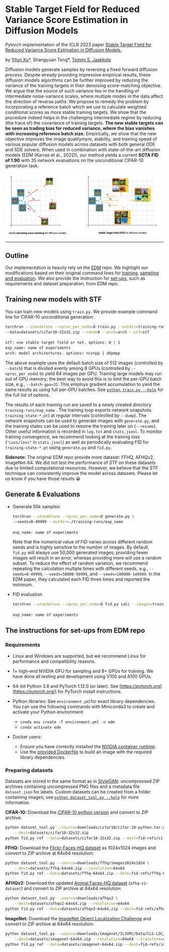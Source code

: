 # Stable Target Field for Reduced Variance Score Estimation in Diffusion Models

Pytorch implementation of the ICLR 2023 paper [Stable Target Field for Reduced Variance Score Estimation in Diffusion Models](https://openreview.net/forum?id=WmIwYTd0YTF), 

by [Yilun Xu](http://yilun-xu.com)\*, Shangyuan Tong*, [Tommi S. Jaakkola](http://people.csail.mit.edu/tommi/)



Diffusion models generate samples by reversing a fixed forward diffusion process. Despite already providing impressive empirical results, these diffusion models algorithms can be further improved by reducing the variance of the training targets in their denoising score-matching objective. We argue that the source of such variance lies in the handling of intermediate noise-variance scales, where multiple modes in the data affect the direction of reverse paths. We propose to remedy the problem by incorporating a reference batch which we use to calculate weighted conditional scores as more stable training targets. We show that the procedure indeed helps in the challenging intermediate regime by reducing (the trace of) the covariance of training targets. **The new stable targets can be seen as trading bias for reduced variance, where the bias vanishes with increasing reference batch size.** Empirically, we show that the new objective improves the image qualitymyre, stability, and training speed of various popular diffusion models across datasets with both general ODE and SDE solvers. When used in combination with state-of-the-art diffusion models (EDM (Karras et al., 2022)), our method yields a current **SOTA FID of 1.90** with 35 network evaluations on the unconditional CIFAR-10 generation task.

![schematic](assets/stf.png)

----



## Outline

Our implementation is heavily rely on the [EDM](https://github.com/NVlabs/edm) repo. We highlight our modifications based on their original command lines for [training](#training-new-models-with-stf), [sampling and evaluation](#generate-&-evaluations). We also provide the instruction for [set-ups](#the-instructions-for-set-ups-from-edm-repo), such as requirements and dataset preparation, from EDM repo.

## Training new models with STF

You can train new models using `train.py`. We provide example command line for CIFAR-10 unconditional generation:

```.bash
torchrun --standalone --nproc_per_node=8 train.py --outdir=training-runs --name exp_name \
--data=datasets/cifar10-32x32.zip --cond=0 --arch=arch --stf=stf

stf: use stable target field or not. options: 0 | 1
exp_name: name of experiments 
arch: model architectures. options: ncsnpp | ddpmpp
```

The above example uses the default batch size of 512 images (controlled by `--batch`) that is divided evenly among 8 GPUs (controlled by `--nproc_per_node`) to yield 64 images per GPU. Training large models may run out of GPU memory; the best way to avoid this is to limit the per-GPU batch size, e.g., `--batch-gpu=32`. This employs gradient accumulation to yield the same results as using full per-GPU batches. See [`python train.py --help`](./docs/train-help.txt) for the full list of options.

The results of each training run are saved to a newly created directory  `training-runs/exp_name` . The training loop exports network snapshots `training-state-*.pt`) at regular intervals (controlled by  `--dump`). The network snapshots can be used to generate images with `generate.py`, and the training states can be used to resume the training later on (`--resume`). Other useful information is recorded in `log.txt` and `stats.jsonl`. To monitor training convergence, we recommend looking at the training loss (`"Loss/loss"` in `stats.jsonl`) as well as periodically evaluating FID for `training-state-*.pt` using `generate.py` and `fid.py`.



**Sidenote:** The original EDM repo provide more dataset: FFHQ, AFHQv2, ImageNet-64. We did not test the performance of *STF* on these datasets due to limited computational resources. However, we believe that the *STF* technique can consistently improve the model across datasets. Please let us know if you have those resutls 😀

## Generate & Evaluations

- Generate 50k samples:

  ```zsh
  torchrun --standalone --nproc_per_node=8 generate.py \
  --seeds=0-49999 --outdir=./training-runs/exp_name 
     
  exp_name: name of experiments
  ```

  Note that the numerical value of FID varies across different random seeds and is highly sensitive to the number of images. By default, `fid.py` will always use 50,000 generated images; providing fewer images will result in an error, whereas providing more will use a random subset. To reduce the effect of random variation, we recommend repeating the calculation multiple times with different seeds, e.g., `--seeds=0-49999`, `--seeds=50000-99999`, and `--seeds=100000-149999`. In the EDM paper, they calculated each FID three times and reported the minimum.

- FID evaluation

  ```zsh
  torchrun --standalone --nproc_per_node=8 fid.py calc --images=training-runs/exp_name --ref=fid-refs/cifar10-32x32.npz --num 50000 
  
  exp_name: name of experiments
  ```

  



## The instructions for set-ups from EDM repo

### Requirements

- Linux and Windows are supported, but we recommend Linux for performance and compatibility reasons.
- 1+ high-end NVIDIA GPU for sampling and 8+ GPUs for training. We have done all testing and development using V100 and A100 GPUs.

- 64-bit Python 3.8 and PyTorch 1.12.0 (or later). See [https://pytorch.org](https://pytorch.org/) for PyTorch install instructions.
- Python libraries: See `environment.yml`for exact library dependencies. You can use the following commands with Miniconda3 to create and activate your Python environment:
  - `conda env create -f environment.yml -n edm`
  - `conda activate edm`
- Docker users:
  - Ensure you have correctly installed the [NVIDIA container runtime](https://docs.docker.com/config/containers/resource_constraints/#gpu).
  - Use the [provided Dockerfile](https://github.com/NVlabs/edm/blob/main/Dockerfile) to build an image with the required library dependencies.

### Preparing datasets

Datasets are stored in the same format as in [StyleGAN](https://github.com/NVlabs/stylegan3): uncompressed ZIP archives containing uncompressed PNG files and a metadata file `dataset.json` for labels. Custom datasets can be created from a folder containing images; see [`python dataset_tool.py --help`](./docs/dataset-tool-help.txt) for more information.

**CIFAR-10:** Download the [CIFAR-10 python version](https://www.cs.toronto.edu/~kriz/cifar.html) and convert to ZIP archive:

```.bash
python dataset_tool.py --source=downloads/cifar10/cifar-10-python.tar.gz \
    --dest=datasets/cifar10-32x32.zip
python fid.py ref --data=datasets/cifar10-32x32.zip --dest=fid-refs/cifar10-32x32.npz
```

**FFHQ:** Download the [Flickr-Faces-HQ dataset](https://github.com/NVlabs/ffhq-dataset) as 1024x1024 images and convert to ZIP archive at 64x64 resolution:

```.bash
python dataset_tool.py --source=downloads/ffhq/images1024x1024 \
    --dest=datasets/ffhq-64x64.zip --resolution=64x64
python fid.py ref --data=datasets/ffhq-64x64.zip --dest=fid-refs/ffhq-64x64.npz
```

**AFHQv2:** Download the updated [Animal Faces-HQ dataset](https://github.com/clovaai/stargan-v2/blob/master/README.md#animal-faces-hq-dataset-afhq) (`afhq-v2-dataset`) and convert to ZIP archive at 64x64 resolution:

```.bash
python dataset_tool.py --source=downloads/afhqv2 \
    --dest=datasets/afhqv2-64x64.zip --resolution=64x64
python fid.py ref --data=datasets/afhqv2-64x64.zip --dest=fid-refs/afhqv2-64x64.npz
```

**ImageNet:** Download the [ImageNet Object Localization Challenge](https://www.kaggle.com/competitions/imagenet-object-localization-challenge/data) and convert to ZIP archive at 64x64 resolution:

```.bash
python dataset_tool.py --source=downloads/imagenet/ILSVRC/Data/CLS-LOC/train \
    --dest=datasets/imagenet-64x64.zip --resolution=64x64 --transform=center-crop
python fid.py ref --data=datasets/imagenet-64x64.zip --dest=fid-refs/imagenet-64x64.npz
```




